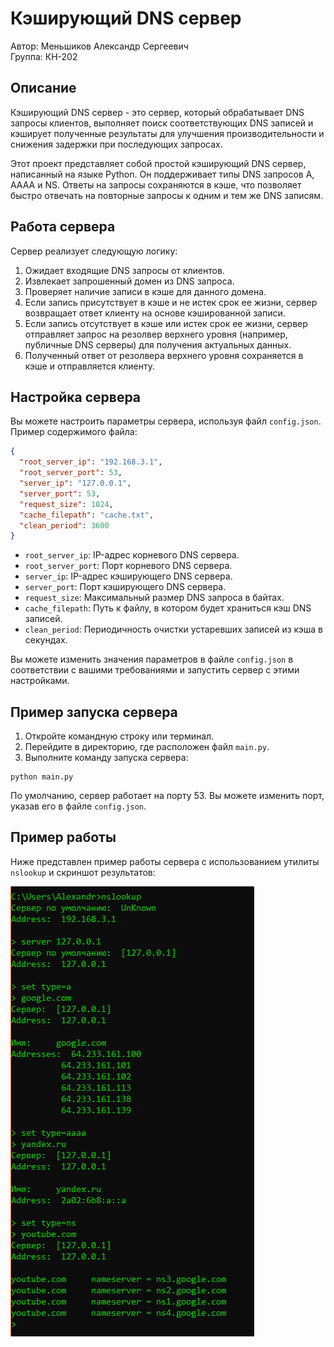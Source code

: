 Кэширующий DNS сервер
=====================

Автор: Меньшиков Александр Сергеевич  
Группа: КН-202

Описание
--------

Кэширующий DNS сервер - это сервер, который обрабатывает DNS запросы клиентов, выполняет поиск соответствующих DNS записей и кэширует полученные результаты для улучшения производительности и снижения задержки при последующих запросах.

Этот проект представляет собой простой кэширующий DNS сервер, написанный на языке Python. Он поддерживает типы DNS запросов A, AAAA и NS. Ответы на запросы сохраняются в кэше, что позволяет быстро отвечать на повторные запросы к одним и тем же DNS записям.

Работа сервера
--------------

Сервер реализует следующую логику:

1.  Ожидает входящие DNS запросы от клиентов.
2.  Извлекает запрошенный домен из DNS запроса.
3.  Проверяет наличие записи в кэше для данного домена.
4.  Если запись присутствует в кэше и не истек срок ее жизни, сервер возвращает ответ клиенту на основе кэшированной записи.
5.  Если запись отсутствует в кэше или истек срок ее жизни, сервер отправляет запрос на резолвер верхнего уровня (например, публичные DNS серверы) для получения актуальных данных.
6.  Полученный ответ от резолвера верхнего уровня сохраняется в кэше и отправляется клиенту.

Настройка сервера
-----------------

Вы можете настроить параметры сервера, используя файл `config.json`. Пример содержимого файла:

```json
{   
  "root_server_ip": "192.168.3.1",   
  "root_server_port": 53,   
  "server_ip": "127.0.0.1",   
  "server_port": 53,   
  "request_size": 1024,   
  "cache_filepath": "cache.txt",   
  "clean_period": 3600
}
```
*   `root_server_ip`: IP-адрес корневого DNS сервера.
*   `root_server_port`: Порт корневого DNS сервера.
*   `server_ip`: IP-адрес кэширующего DNS сервера.
*   `server_port`: Порт кэширующего DNS сервера.
*   `request_size`: Максимальный размер DNS запроса в байтах.
*   `cache_filepath`: Путь к файлу, в котором будет храниться кэш DNS записей.
*   `clean_period`: Периодичность очистки устаревших записей из кэша в секундах.

Вы можете изменить значения параметров в файле `config.json` в соответствии с вашими требованиями и запустить сервер с этими настройками.

Пример запуска сервера
----------------------

1.  Откройте командную строку или терминал.
2.  Перейдите в директорию, где расположен файл `main.py`.
3.  Выполните команду запуска сервера:

```shell
python main.py
```

По умолчанию, сервер работает на порту 53. Вы можете изменить порт, указав его в файле `config.json`.

Пример работы
-------------

Ниже представлен пример работы сервера с использованием утилиты `nslookup` и скриншот результатов:

![Пример работы сервера](example_usage.jpg)
